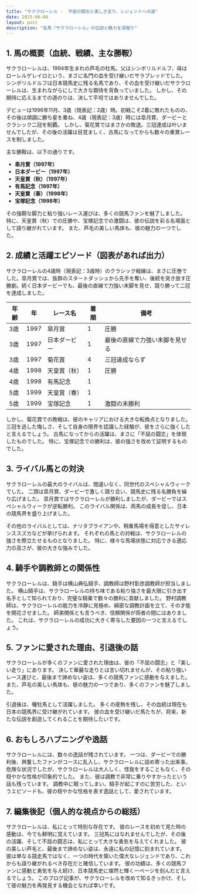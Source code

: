 ```yaml
---
title: "サクラローレル -  不屈の闘志と美しき走り、レジェンドへの道"
date: 2025-06-04
layout: post
description: "名馬『サクラローレル』の伝説と魅力を深堀り"
---
```


## 1. 馬の概要（血統、戦績、主な勝鞍）

サクラローレルは、1994年生まれの芦毛の牡馬。父はシンボリルドルフ、母はローレルゲレイロという、まさに名門の血を受け継いだサラブレッドでした。  シンボリルドルフは日本競馬史に残る名馬であり、その血を受け継いだサクラローレルは、生まれながらにして大きな期待を背負っていました。  しかし、その期待に応えるまでの道のりは、決して平坦ではありませんでした。

デビューは1996年11月、3歳（現表記：2歳）時。初戦こそ2着に敗れたものの、その後は順調に勝ち星を重ね、4歳（現表記：3歳）時には皐月賞、ダービーとクラシック二冠を制覇。  しかし、菊花賞ではまさかの敗退。三冠達成は叶いませんでしたが、その後の活躍は目覚ましく、古馬になってからも数々の重賞レースを制しました。

主な勝鞍は、以下の通りです。

* **皐月賞（1997年）**
* **日本ダービー（1997年）**
* **天皇賞（秋）（1997年）**
* **有馬記念（1997年）**
* **天皇賞（春）（1998年）**
* **宝塚記念（1998年）**


その強靭な脚力と粘り強いレース運びは、多くの競馬ファンを魅了しました。  特に、天皇賞（秋）での圧勝や、宝塚記念での激闘は、彼の伝説を彩る名場面として語り継がれています。  また、芦毛の美しい馬体も、彼の魅力の一つでした。


## 2. 成績と活躍エピソード（図表があれば出力）

サクラローレルの4歳時（現表記：3歳時）のクラシック戦線は、まさに圧巻でした。皐月賞では、抜群のスタートダッシュから先手を奪い、後続を突き放す圧勝劇。続く日本ダービーでも、最後の直線で力強い末脚を見せ、競り勝って二冠を達成しました。

| 年齢 | 年 | レース名        | 着順 | 備考                               |
|-----|----|-----------------|------|------------------------------------|
| 3歳 | 1997 | 皐月賞          | 1    | 圧勝                               |
| 3歳 | 1997 | 日本ダービー      | 1    | 最後の直線で力強い末脚を見せる      |
| 3歳 | 1997 | 菊花賞          | 4    | 三冠達成ならず                       |
| 4歳 | 1998 | 天皇賞（秋）    | 1    | 圧勝                               |
| 4歳 | 1998 | 有馬記念        | 1    |                                    |
| 5歳 | 1999 | 天皇賞（春）    | 1    |                                    |
| 5歳 | 1999 | 宝塚記念        | 1    | 激闘の末勝利                       |


しかし、菊花賞での敗戦は、彼のキャリアにおける大きな転換点となりました。  三冠を逃した悔しさ、そして自身の限界を認識した経験が、彼をさらに強くしたと言えるでしょう。 古馬になってからの活躍は、まさに「不屈の闘志」を体現したものでした。  特に、宝塚記念での勝利は、彼の強さを改めて証明するものでした。


## 3. ライバル馬との対決

サクラローレルの最大のライバルは、間違いなく、同世代のスペシャルウィークでした。  二頭は皐月賞、ダービーで激しく競り合い、競馬史に残る名勝負を繰り広げました。  皐月賞ではサクラローレルが勝利しましたが、ダービーではスペシャルウィークが逆転勝利。  このライバル関係は、両馬の成長を促し、日本の競馬界を盛り上げました。

その他のライバルとしては、ナリタブライアンや、稍重馬場を得意としたサイレンススズカなどが挙げられます。  それぞれの馬との対戦は、サクラローレルの強さを際立たせるものとなりました。  特に、様々な馬場状態に対応できる適応力の高さが、彼の大きな強みでした。


## 4. 騎手や調教師との関係性

サクラローレルは、騎手は横山典弘騎手、調教師は野村彰彦調教師が担当しました。  横山騎手は、サクラローレルの持ち味である粘り強さを最大限に引き出す名手として知られており、完璧な騎乗で数々の勝利に貢献しました。  野村調教師は、サクラローレルの能力を冷静に見極め、綿密な調教計画を立て、その才能を開花させました。  師弟関係とも言うべき、信頼関係が両者の間にはありました。  これは、サクラローレルの成功に大きく寄与した要因の一つと言えるでしょう。


## 5. ファンに愛された理由、引退後の話

サクラローレルが多くのファンに愛された理由は、彼の「不屈の闘志」と「美しい走り」にあります。  決して華麗な走りとは言い切れませんが、その粘り強いレース運びと、最後まで諦めない姿は、多くの競馬ファンに感動を与えました。  また、芦毛の美しい馬体も、彼の魅力の一つであり、多くのファンを魅了しました。

引退後は、種牡馬として活躍しました。  多くの産駒を残し、その血統は現在も日本の競馬界に受け継がれています。  彼の血を受け継いだ馬たちが、将来、新たな伝説を創造してくれることを期待したいです。


## 6. おもしろハプニングや逸話

サクラローレルには、数々の逸話が残されています。  一つは、ダービーでの勝利後、興奮したファンがコースに乱入し、サクラローレルに詰め寄った出来事。  危険な状況でしたが、サクラローレルは大人しく、怪我をすることもなく、その穏やかな性格が印象的でした。  また、彼は調教で非常に乗りやすかったという話も残っています。  調教中に眠ってしまい、騎手が起こすのに苦労した、というエピソードも、彼の穏やかな性格を表す逸話として、愛されています。


## 7. 編集後記（個人的な視点からの総括）

サクラローレルは、私にとって特別な存在です。  彼のレースを初めて見た時の感動は、今でも鮮明に覚えています。  三冠馬にはなれませんでしたが、その後の活躍、そして不屈の闘志は、私にとって大きな勇気を与えてくれました。  彼の美しい芦毛と、最後まで諦めない姿は、永遠に私の記憶に刻まれています。  彼は単なる競走馬ではなく、一つの時代を築いた偉大なレジェンドであり、これからも語り継がれるべき存在だと確信しています。  彼の功績は、多くの競馬ファンに感動と勇気を与え続け、日本競馬史に燦然と輝く一ページを刻んだと言えるでしょう。  このブログ記事が、サクラローレルを改めて知るきっかけ、そして彼の魅力を再発見する機会となれば幸いです。
